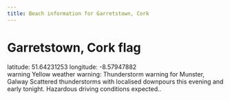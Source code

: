 ```yaml
---
title: Beach information for Garretstown, Cork
---
```

# Garretstown, Cork <span class="material-icons blue-flag">flag</span>

<div class="location-info">latitude: 51.64231253 longitude: -8.57947882</div>
<div id="met-eireann-warnings"><span class="material-icons yellow-warning">warning</span>&nbsp;Yellow weather warning: Thunderstorm warning for Munster, Galway Scattered thunderstorms with localised downpours this evening and early tonight. Hazardous driving conditions expected..&nbsp;</div>
<div></div>